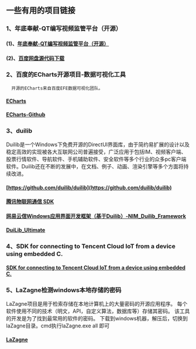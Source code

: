 ## 一些有用的项目链接
### 1、年底奉献-QT编写视频监管平台（开源）
#### (1)、[年底奉献-QT编写视频监管平台（开源）](https://www.cnblogs.com/feiyangqingyun/p/4192484.html)
#### (2)、[百度网盘源代码下载](http://pan.baidu.com/s/1mgFWeDU)
### 2、百度的ECharts开源项目-数据可视化工具
      开源的ECharts来自百度EFE数据可视化团队。
#### [ECharts](https://echarts.baidu.com/echarts2/doc/example.html)
#### [ECharts-Github](https://github.com/apache/incubator-echarts)

### 3、duilib
Duilib是一个Windows下免费开源的DirectUI界面库，由于简约易扩展的设计以及稳定高效的实现被各大互联网公司普遍接受，广泛应用于包括IM、视频客户端、股票行情软件、导航软件、手机辅助软件、安全软件等多个行业的众多pc客户端软件。Duilib还在不断的发展中，在文档、例子、动画、渲染引擎等多个方面将持续改进。
#### [https://github.com/duilib/duilib](https://github.com/duilib/duilib)
#### [腾讯物联网通信 SDK](https://github.com/tencentyun/TIMSDK/tree/master/cross-platform/Windows/IMApp/Basic/duilib)
#### [网易云信Windows应用界面开发框架（基于Duilib）-NIM_Duilib_Framework](https://github.com/netease-im/NIM_Duilib_Framework)
#### [DuiLib_Ultimate](https://github.com/qdtroy/DuiLib_Ultimate)

### 4、SDK for connecting to Tencent Cloud IoT from a device using embedded C.
#### [SDK for connecting to Tencent Cloud IoT from a device using embedded C.](https://github.com/tencentyun/qcloud-iot-sdk-embedded-c)

### 5、LaZagne检测windows本地存储的密码
LaZagne项目是用于检索存储在本地计算机上的大量密码的开源应用程序。 每个软件使用不同的技术（明文，API，自定义算法，数据库等）存储其密码。 该工具的开发是为了找到最常用的软件的密码。
下载到windows机器，解压后，切换到laZagne目录。cmd执行laZagne.exe all
即可
#### [LaZagne](https://github.com/AlessandroZ/LaZagne)

